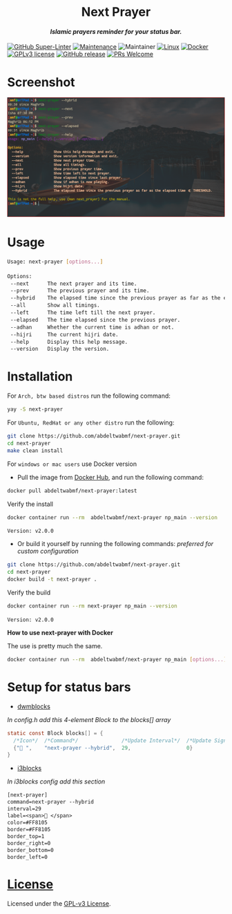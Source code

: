 <h1 align="center" color="Magenta">Next Prayer</h1>

<h4 align="center"> <em>Islamic prayers reminder for your status bar.</em> </h4>

[![GitHub Super-Linter](https://github.com/abdeltwabmf/continuous-id/workflows/Lint%20Code%20Base/badge.svg)](https://github.com/marketplace/actions/super-linter)
[![Maintenance](https://img.shields.io/badge/Maintained%3F-yes-green.svg)](https://github.com/AbdeltwabMF/next-prayer/graphs/commit-activity)
![Maintainer](https://img.shields.io/badge/maintainer-Abdeltwabmf-blue)
[![Linux](https://svgshare.com/i/Zhy.svg)](https://svgshare.com/i/Zhy.svg)
[![Docker](https://badgen.net/badge/icon/docker?icon=docker&label)](https://https://docker.com/)
[![GPLv3 license](https://img.shields.io/badge/License-GPLv3-blue.svg)](http://perso.crans.org/besson/LICENSE.html)
[![GitHub release](https://img.shields.io/github/release/Naereen/StrapDown.js.svg)](https://github.com/AbdeltwabMF/next-prayer/releases/)
[![PRs Welcome](https://img.shields.io/badge/PRs-welcome-brightgreen.svg?style=flat-square)](http://makeapullrequest.com)

# Screenshot
![demo](usage.png)

# Usage

```bash
Usage: next-prayer [options...]

Options:
 --next      The next prayer and its time.
 --prev      The previous prayer and its time.
 --hybrid    The elapsed time since the previous prayer as far as the elapsed time <= THRESHOLD.
 --all       Show all timings.
 --left      The time left till the next prayer.
 --elapsed   The time elapsed since the previous prayer.
 --adhan     Whether the current time is adhan or not.
 --hijri     The current hijri date.
 --help      Display this help message.
 --version   Display the version.
```

# Installation

For `Arch, btw based distros` run the following command:
```bash
yay -S next-prayer
```

For `Ubuntu, RedHat or any other distro` run the following:
```bash
git clone https://github.com/abdeltwabmf/next-prayer.git
cd next-prayer
make clean install
```

For `windows or mac users` use Docker version

- Pull the image from [Docker Hub](https://hub.docker.com/r/abdeltwabmf/next-prayer), and run the following command:
```bash
docker pull abdeltwabmf/next-prayer:latest
```

Verify the install
```bash
docker container run --rm  abdeltwabmf/next-prayer np_main --version
```
`Version: v2.0.0`

- Or build it yourself by running the following commands:
_preferred for custom configuration_
```bash
git clone https://github.com/abdeltwabmf/next-prayer.git
cd next-prayer
docker build -t next-prayer .
```

Verify the build
```bash
docker container run --rm next-prayer np_main --version
```
`Version: v2.0.0`

**How to use next-prayer with Docker**

The use is pretty much the same.
```bash
docker container run --rm  abdeltwabmf/next-prayer np_main [options...]
```

# Setup for status bars

- [dwmblocks](https://github.com/torrinfail/dwmblocks)

_In config.h add this 4-element Block to the blocks[] array_
``` c
static const Block blocks[] = {
  /*Icon*/  /*Command*/              /*Update Interval*/  /*Update Signal*/
  {"🕌 ",    "next-prayer --hybrid",  29,                  0}
}
```

- [i3blocks](https://github.com/vivien/i3blocks)

_In i3blocks config add this section_
```code
[next-prayer]
command=next-prayer --hybrid
interval=29
label=<span>🕌 </span>
color=#FF8105
border=#FF8105
border_top=1
border_right=0
border_bottom=0
border_left=0
```

# [License](LICENSE)

Licensed under the [GPL-v3 License](LICENSE).
